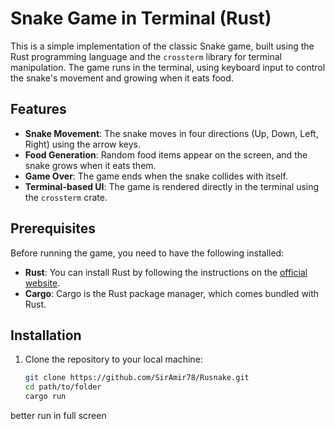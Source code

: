 # Snake Game in Terminal (Rust)

This is a simple implementation of the classic Snake game, built using the Rust programming language and the `crossterm` library for terminal manipulation. The game runs in the terminal, using keyboard input to control the snake's movement and growing when it eats food.

## Features

- **Snake Movement**: The snake moves in four directions (Up, Down, Left, Right) using the arrow keys.
- **Food Generation**: Random food items appear on the screen, and the snake grows when it eats them.
- **Game Over**: The game ends when the snake collides with itself.
- **Terminal-based UI**: The game is rendered directly in the terminal using the `crossterm` crate.

## Prerequisites

Before running the game, you need to have the following installed:

- **Rust**: You can install Rust by following the instructions on the [official website](https://www.rust-lang.org/learn/get-started).
- **Cargo**: Cargo is the Rust package manager, which comes bundled with Rust.

## Installation

1. Clone the repository to your local machine:

   ```bash
   git clone https://github.com/SirAmir78/Rusnake.git
   cd path/to/folder
   cargo run

better run in full screen

